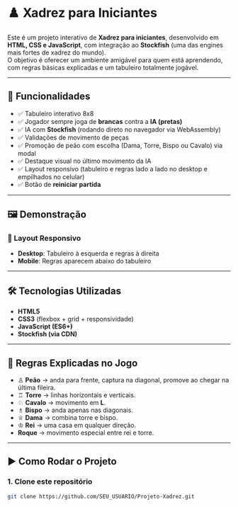# ♟️ Xadrez para Iniciantes

Este é um projeto interativo de **Xadrez para iniciantes**, desenvolvido em **HTML, CSS e JavaScript**, com integração ao **Stockfish** (uma das engines mais fortes de xadrez do mundo).  
O objetivo é oferecer um ambiente amigável para quem está aprendendo, com regras básicas explicadas e um tabuleiro totalmente jogável.

---

## 🚀 Funcionalidades

- ✅ Tabuleiro interativo 8x8  
- ✅ Jogador sempre joga de **brancas** contra a **IA (pretas)**  
- ✅ IA com **Stockfish** (rodando direto no navegador via WebAssembly)  
- ✅ Validações de movimento de peças  
- ✅ Promoção de peão com escolha (Dama, Torre, Bispo ou Cavalo) via modal  
- ✅ Destaque visual no último movimento da IA  
- ✅ Layout responsivo (tabuleiro e regras lado a lado no desktop e empilhados no celular)  
- ✅ Botão de **reiniciar partida**  

---

## 🖼️ Demonstração

### 📱 Layout Responsivo
- **Desktop**: Tabuleiro à esquerda e regras à direita  
- **Mobile**: Regras aparecem abaixo do tabuleiro  

---

## 🛠️ Tecnologias Utilizadas

- **HTML5**
- **CSS3** (flexbox + grid + responsividade)
- **JavaScript (ES6+)**
- **Stockfish (via CDN)**

---

## 📖 Regras Explicadas no Jogo

- ♙ **Peão** → anda para frente, captura na diagonal, promove ao chegar na última fileira.  
- ♖ **Torre** → linhas horizontais e verticais.  
- ♘ **Cavalo** → movimento em **L**.  
- ♗ **Bispo** → anda apenas nas diagonais.  
- ♕ **Dama** → combina torre e bispo.  
- ♔ **Rei** → uma casa em qualquer direção.  
- **Roque** → movimento especial entre rei e torre.  

---

## ▶️ Como Rodar o Projeto

### 1. Clone este repositório
```bash
git clone https://github.com/SEU_USUARIO/Projeto-Xadrez.git


